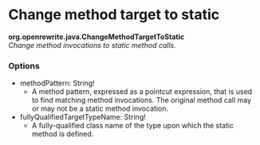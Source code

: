 # Change method target to static

**org.openrewrite.java.ChangeMethodTargetToStatic**  
_Change method invocations to static method calls._

### Options

* methodPattern: String!
  * A method pattern, expressed as a pointcut expression, that is used to find matching method invocations. The original method call may or may not be a static method invocation.
* fullyQualifiedTargetTypeName: String!
  * A fully-qualified class name of the type upon which the static method is defined.

